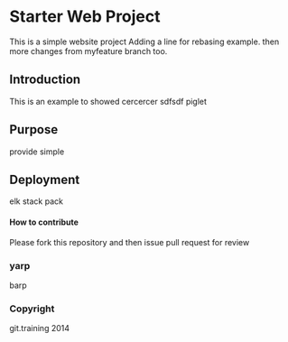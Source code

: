 # Starter Web Project

This is a simple website project
Adding a line for rebasing example.
then more changes from myfeature branch too.


## Introduction

This is an example to showed cercercer sdfsdf piglet

## Purpose

provide simple

## Deployment

elk stack pack 

#### How to contribute

Please fork this repository and then issue pull request for review

### yarp
barp

### Copyright
git.training 2014

